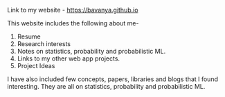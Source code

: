 Link to my website - https://bavanya.github.io

This website includes the following about me- 
1. Resume
2. Research interests
3. Notes on statistics, probability and probabilistic ML.
4. Links to my other web app projects.
5. Project Ideas

I have also included few concepts, papers, libraries and blogs that I found interesting. They are all on statistics, probability and probabilistic ML.
